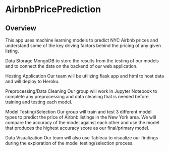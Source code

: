 # AirbnbPricePrediction

## Overview 
This app uses machine learning models to predict NYC Airbnb prices and understand some of the key driving factors behind the pricing of any given listing.

Data Storage
MongoDB to store the results from the testing of our models and to connect the data on the backend of our web application.

Hosting Application
Our team will be utilizing flask app and html to host data and will deploy to Heroku.

Preprocessing/Data Cleaning
Our group will work in Jupyter Notebook to complete any preprocessing and data cleaning that is needed before training and testing each model.

Model Testing/Selection
Our group will train and test 3 different model types to predict the price of Airbnb listings in the New York area. We will compare the accuracy of the model against each other and use the model that produces the highest accuracy score as our final/primary model.

Data Visualization
Our team will also use Tableau to visualize our findings during the exploration of the model testing/selection process.
